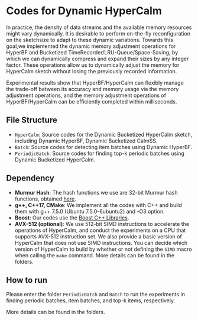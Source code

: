 # Codes for Dynamic HyperCalm

In practice, the density of data streams and the available memory resources might vary dynamically. It is desirable to perform on-the-fly reconfiguration on the sketchsize to adapt to these dynamic variations. Towards this goal,we implemented the dynamic memory adjustment operations for HyperBF and Bucketized TimeRecorder/LRU-Queue/Space-Saving, by which we can dynamically compress and expand their sizes by any integer factor. These operations allow us to dynamically adjust the memory for HyperCalm sketch without losing the previously recorded information. 

Experimental results show that HyperBF/HyperCalm can flexibly manage the trade-off between its accuracy and memory usage via the memory adjustment operations, and the memory adjustment operations of HyperBF/HyperCalm can be efficiently completed within milliseconds.


## File Structure 

- `HyperCalm`: Source codes for the Dynamic Bucketized HyperCalm sketch, including Dynamic HyperBF, Dynamic Bucketized CalmSS. 
- `Batch`: Source codes for detecting item batches using Dynamic HyperBF. 
- `PeriodicBatch`: Source codes for finding top-k periodic batches using Dynamic Bucketized HyperCalm.  

## Dependency 

- **Murmur Hash**: The hash functions we use are 32-bit Murmur hash functions, obtained [here](https://github.com/aappleby/smhasher/blob/master/src/MurmurHash3.cpp).
- **g++, C++17, CMake**: We implement all the codes with C++ and build them with g++ 7.5.0 (Ubuntu 7.5.0-6ubuntu2) and -O3 option. 
- **Boost**: Our codes use the [Boost C++ Libraries](https://www.boost.org). 
- **AVX-512 (optional)**: We use 512-bit SIMD instructions to accelerate the operations of HyperCalm, and conduct the experiments on a CPU that supports AVX-512 instruction set. We also provide a basic version of HyperCalm that does not use SIMD instructions. You can decide which version of HyperCalm to build by whether or not defining the `SIMD` macro when calling the `make` command. More details can be found in the folders. 


## How to run

Please enter the folder `PeriodicBatch` and `Batch` to run the experiments in finding periodic batches, item batches, and top-k items, respectively. 

More details can be found in the folders. 

